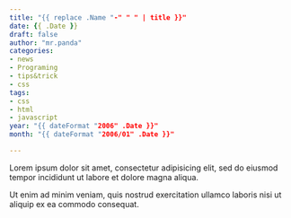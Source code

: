 ```yaml
---
title: "{{ replace .Name "-" " " | title }}"
date: {{ .Date }}
draft: false
author: "mr.panda"
categories: 
- news
- Programing
- tips&trick
- css
tags:
- css
- html
- javascript
year: "{{ dateFormat "2006" .Date }}"
month: "{{ dateFormat "2006/01" .Date }}"

---
```


Lorem ipsum dolor sit amet, consectetur adipisicing elit, sed do eiusmod
tempor incididunt ut labore et dolore magna aliqua.
<!--more-->

Ut enim ad minim veniam, quis nostrud exercitation ullamco laboris nisi ut
aliquip ex ea commodo consequat.